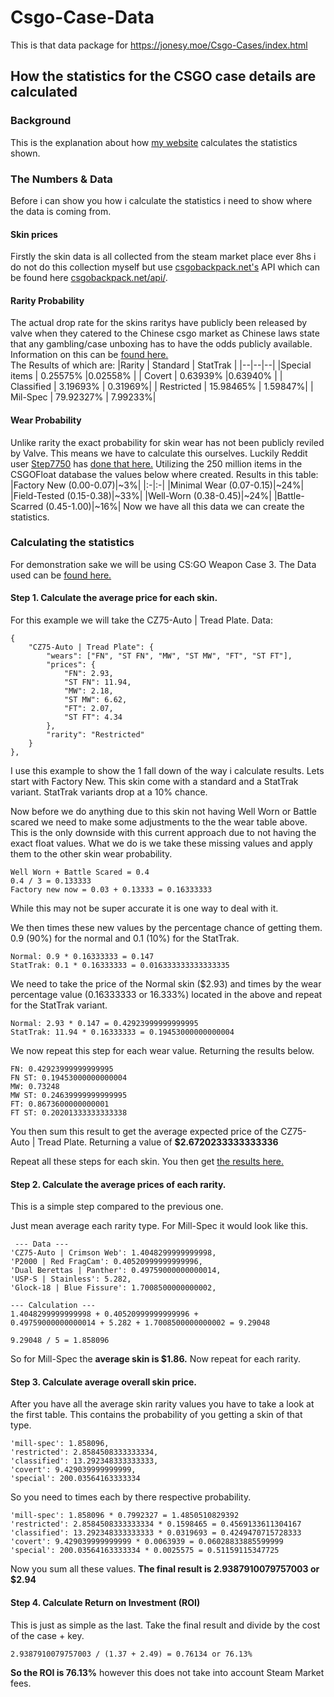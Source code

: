 # Csgo-Case-Data
This is that data package for https://jonesy.moe/Csgo-Cases/index.html

## How the statistics for the CSGO case details are calculated
### Background
This is the explanation about how [my website](https://jonesy.moe/Csgo-Cases/index.html) calculates the statistics shown. 
### The Numbers & Data
Before i can show you how i calculate the statistics i need to show where the data is coming from.  
#### Skin prices
Firstly the skin data is all collected from the steam market place ever 8hs i do not do this collection myself but use [csgobackpack.net's](https://csgobackpack.net/) API which can be found here [csgobackpack.net/api/](https://csgobackpack.net/api/).
#### Rarity Probability 
The actual drop rate for the skins raritys have publicly been released by valve when they catered to the Chinese csgo market as Chinese laws state that any gambling/case unboxing has to have the odds publicly available. Information on this can be [found here.](https://www.reddit.com/r/GlobalOffensive/comments/6zd9yx/perfect_world_csgo_has_finally_published_their/)     
The Results of which are:
|Rarity  | Standard  | StatTrak |
|--|--|--|
|Special items  | 0.25575%  |0.02558% |
| Covert | 0.63939%  |0.63940% |
| Classified | 3.19693%  | 0.31969%|
| Restricted | 15.98465% | 1.59847%|
| Mil-Spec | 79.92327% | 7.99233%|

#### Wear Probability 
Unlike rarity the exact probability for skin wear has not been publicly reviled by Valve. This means we have to calculate this ourselves. Luckily Reddit user [Step7750](https://www.reddit.com/user/Step7750) has [done that here.](https://www.reddit.com/r/GlobalOffensiveTrade/comments/dx035d/psa_an_analysis_on_the_weird_distribution_of/) Utilizing the 250 million items in the CSGOFloat database the values below where created.
Results in this table: 
|Factory New (0.00-0.07)|\~3%|
|:-|:-|
|Minimal Wear (0.07-0.15)|\~24%|
|Field-Tested (0.15-0.38)|\~33%|
|Well-Worn (0.38-0.45)|\~24%|
|Battle-Scarred (0.45-1.00)|\~16%|
Now we have all this data we can create the statistics.

### Calculating the statistics
For demonstration sake we will be using CS:GO Weapon Case 3. The Data used can be [found here.](https://gist.github.com/jonese1234/80764bede6191003fe7c63a044469e57)

#### Step 1. Calculate the average price for each skin.
For this example we will take the CZ75-Auto | Tread Plate. 
Data:

    {
		"CZ75-Auto | Tread Plate": {
			"wears": ["FN", "ST FN", "MW", "ST MW", "FT", "ST FT"],
			"prices": {
				"FN": 2.93,
				"ST FN": 11.94,
				"MW": 2.18,
				"ST MW": 6.62,
				"FT": 2.07,
				"ST FT": 4.34
			},
			"rarity": "Restricted"
		}
	}, 
I use this example to show the 1 fall down of the way i calculate results. 
Lets start with Factory New. This skin come with a standard and a StatTrak variant. StatTrak variants drop at a 10% chance. 

Now before we do anything due to this skin not having Well Worn or Battle scared we need to make some adjustments to the the wear table above. This is the only downside with this current approach due to not having the exact float values. 
What we do is we take these missing values and apply them to the other skin wear probability.

    Well Worn + Battle Scared = 0.4
    0.4 / 3 = 0.133333
    Factory new now = 0.03 + 0.13333 = 0.16333333
While this may not be super accurate it is one way to deal with it.

We then times these new values by the percentage chance of getting them. 0.9 (90%) for the normal and 0.1 (10%) for the StatTrak.

    Normal: 0.9 * 0.16333333 = 0.147
    StatTrak: 0.1 * 0.16333333 = 0.016333333333333335
    
We need to take the price of the Normal skin ($2.93) and times by the wear percentage value (0.16333333 or 16.333%) located in the above and repeat for the StatTrak variant. 

    Normal: 2.93‬ * 0.147 = 0.42923999999999995
    StatTrak: 11.94 * 0.16333333 = 0.19453000000000004
   
 We now repeat this step for each wear value. Returning the results below.
 

    FN: 0.42923999999999995
    FN ST: 0.19453000000000004
    MW: 0.73248
    MW ST: 0.24639999999999995
    FT: 0.8673600000000001
    FT ST: 0.20201333333333338
You then sum this result to get the average expected price of the CZ75-Auto | Tread Plate.
Returning a value of **$2.6720233333333336**

Repeat all these steps for each skin. You then get [the results here.](https://gist.github.com/jonese1234/6e2e79e8e72518abcb2ac303d6bfa51e)

#### Step 2. Calculate the average prices of each rarity.
This is a simple step compared to the previous one.

Just mean average each rarity type. For Mill-Spec it would look like this.

     --- Data ---
    'CZ75-Auto | Crimson Web': 1.4048299999999998,
    'P2000 | Red FragCam': 0.40520999999999996,
    'Dual Berettas | Panther': 0.49759000000000014,
    'USP-S | Stainless': 5.282,
    'Glock-18 | Blue Fissure': 1.7008500000000002,
    
    --- Calculation ---
    1.4048299999999998 + 0.40520999999999996 + 
    0.49759000000000014 + 5.282 + 1.7008500000000002 = 9.29048
    
    9.29048 / 5 = 1.858096
    
So for Mill-Spec the **average skin is $1.86.**
Now repeat for each rarity.

#### Step 3. Calculate average overall skin price.
After you have all the average skin rarity values you have to take a look at the first table. This contains the probability of you getting a skin of that type.
  
    'mill-spec': 1.858096,
    'restricted': 2.8584508333333334,
    'classified': 13.292348333333333,
    'covert': 9.429039999999999,
    'special': 200.03564163333334

So you need to times each by there respective probability.

    'mill-spec': 1.858096 * 0.7992327 = 1.4850510829392
    'restricted': 2.8584508333333334 * 0.1598465 = 0.4569133611304167
    'classified': 13.292348333333333 * 0.0319693 = 0.4249470715728333
    'covert': 9.429039999999999 * 0.0063939 = 0.06028833885599999
    'special': 200.03564163333334 * 0.0025575 = 0.51159115347725

Now you sum all these values.
**The final result is 2.9387910079757003  or $2.94**

#### Step 4. Calculate Return on Investment (ROI)
This is just as simple as the last.
Take the final result and divide by the cost of the case + key.

    2.9387910079757003 / (1.37 + 2.49) = 0.76134 or 76.13%

 **So the ROI is 76.13%** however this does not take into account Steam Market fees. 

